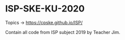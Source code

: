# ISP-SKE-KU-2020
Topics -> https://cpske.github.io/ISP/

Contain all code from ISP subject 2019 by Teacher Jim.
